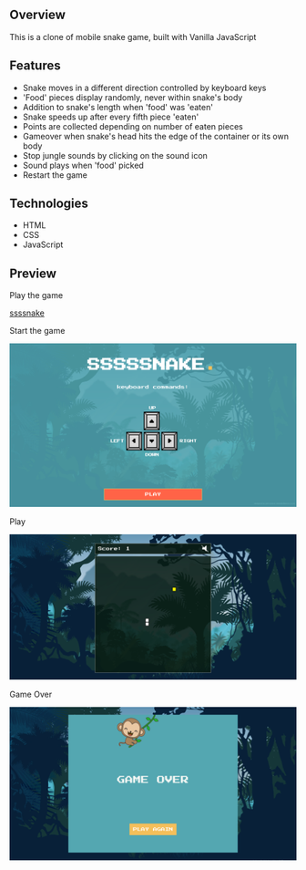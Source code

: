 <!-- ## Start the app

In the project directory, you can run:

### `npm install` -->

## Overview

This is a clone of mobile snake game, built with Vanilla JavaScript

## Features

- Snake moves in a different direction controlled by keyboard keys
- 'Food' pieces display randomly, never within snake's body
- Addition to snake's length when 'food' was 'eaten'
- Snake speeds up after every fifth piece 'eaten'
- Points are collected depending on number of eaten pieces
- Gameover when snake's head hits the edge of the container or its own body
- Stop jungle sounds by clicking on the sound icon
- Sound plays when 'food' picked
- Restart the game

## Technologies

- HTML
- CSS
- JavaScript

## Preview

Play the game

[ssssnake](https://ararita.github.io/snake-game/?fbclid=IwAR1wRA2zQSglaToSW6-jc7fEuK5TjE79F0yNgd1htXMHstgVEX7joMJyIWM)

Start the game

![](start-game.png)

Play

![](play.png)

Game Over

![](gameover.png)
